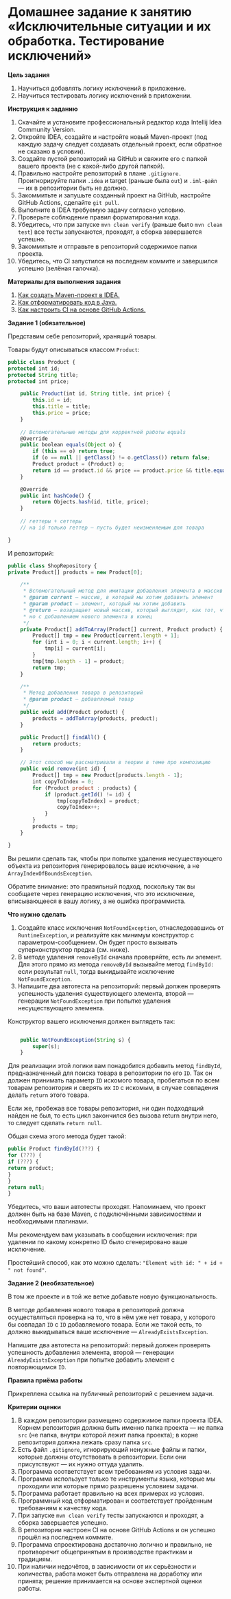 # Домашнее задание к занятию «Исключительные ситуации и их обработка. Тестирование исключений»

**Цель задания**

1. Научиться добавлять логику исключений в приложение.
2. Научиться тестировать логику исключений в приложении.

**Инструкция к заданию**

1. Скачайте и установите профессиональный редактор кода Intellij Idea Community Version.
1. Откройте IDEA, создайте и настройте новый Maven-проект (под каждую задачу следует создавать отдельный проект, если
   обратное не сказано в условии).
1. Создайте пустой репозиторий на GitHub и свяжите его с папкой вашего проекта (не с какой-либо другой папкой).
1. Правильно настройте репозиторий в плане `.gitignore.` Проигнорируйте папки `.idea` и target (раньше была `out`)
   и `.iml-файл` — их в репозитории быть не должно.
1. Закоммитьте и запушьте созданный проект на GitHub, настройте GitHub Actions, сделайте `git pull`.
1. Выполните в IDEA требуемую задачу согласно условию.
1. Проверьте соблюдение правил форматирования кода.
1. Убедитесь, что при запуске `mvn clean verify` (раньше было `mvn clean test`) все тесты запускаются, проходят, а сборка
   завершается успешно.
1. Закоммитьте и отправьте в репозиторий содержимое папки проекта.
1. Убедитесь, что CI запустился на последнем коммите и завершился успешно (зелёная галочка).

 **Материалы для выполнения задания**
 1. [Как создать Maven-проект в IDEA.](https://github.com/netology-code/javaqa-homeworks-video/blob/javaqa-55/QA_Maven_Idea_Create.md)
 1. [Как отформатировать код в Java.](https://github.com/netology-code/javaqa-homeworks-video/blob/javaqa-55/QA_Java_Idea_Format.md)
 1. [Как настроить CI на основе GitHub Actions.](https://github.com/netology-code/javaqa-homeworks-video/blob/javaqa-55/QA_CI.md)


 **Задание 1 (обязательное)**

Представим себе репозиторий, хранящий товары.

Товары будут описываться классом `Product`:

```javascript
public class Product {
protected int id;
protected String title;
protected int price;

    public Product(int id, String title, int price) {
        this.id = id;
        this.title = title;
        this.price = price;
    }
    
    // Вспомогательные методы для корректной работы equals
    @Override
    public boolean equals(Object o) {
        if (this == o) return true;
        if (o == null || getClass() != o.getClass()) return false;
        Product product = (Product) o;
        return id == product.id && price == product.price && title.equals(product.title);
    }

    @Override
    public int hashCode() {
        return Objects.hash(id, title, price);
    }
    
    // геттеры + сеттеры
    // на id только геттер — пусть будет неизменяемым для товара

}
```

И репозиторий:

```javascript
public class ShopRepository {
private Product[] products = new Product[0];

    /**
     * Вспомогательный метод для имитации добавления элемента в массив
     * @param current — массив, в который мы хотим добавить элемент
     * @param product — элемент, который мы хотим добавить
     * @return — возвращает новый массив, который выглядит, как тот, что мы передали,
     * но с добавлением нового элемента в конец
     */
    private Product[] addToArray(Product[] current, Product product) {
        Product[] tmp = new Product[current.length + 1];
        for (int i = 0; i < current.length; i++) {
            tmp[i] = current[i];
        }
        tmp[tmp.length - 1] = product;
        return tmp;
    }

    /**
     * Метод добавления товара в репозиторий
     * @param product — добавляемый товар
     */
    public void add(Product product) {
        products = addToArray(products, product);
    }

    public Product[] findAll() {
        return products;
    }

    // Этот способ мы рассматривали в теории в теме про композицию
    public void remove(int id) {
        Product[] tmp = new Product[products.length - 1];
        int copyToIndex = 0;
        for (Product product : products) {
            if (product.getId() != id) {
                tmp[copyToIndex] = product;
                copyToIndex++;
            }
        }
        products = tmp;
    }

}
```

Вы решили сделать так, чтобы при попытке удаления несуществующего объекта из репозитория генерировалось ваше исключение,
а не `ArrayIndexOfBoundsException`.

Обратите внимание: это правильный подход, поскольку так вы сообщаете через генерацию исключения, что это исключение,
вписывающееся в вашу логику, а не ошибка программиста.

 **Что нужно сделать**

 1. Создайте класс исключения `NotFoundException`, отнаследовавшись от `RuntimeException`, и реализуйте как минимум конструктор
с параметром-сообщением. Он будет просто вызывать суперконструктор предка (см. ниже).
 1. В методе удаления `removeById` сначала проверяйте, есть ли элемент. Для этого прямо из метода `removeById` вызывайте метод
`findById:` если результат `null`, тогда выкидывайте исключение `NotFoundException`.
 1. Напишите два автотеста на репозиторий: первый должен проверять успешность удаления существующего элемента, второй —
генерации `NotFoundException` при попытке удаления несуществующего элемента.

Конструктор вашего исключения должен выглядеть так:

```javascript

	public NotFoundException(String s) {
		super(s);
	}
```

Для реализации этой логики вам понадобится добавить метод `findById`, предназначенный для поиска товара в репозитории по
его `ID`. Так он должен принимать параметр `ID` искомого товара, пробегаться по всем товарам репозитория и сверять их `ID` с
искомым, в случае совпадения делать `return` этого товара.

Если же, пробежав все товары репозитория, ни один подходящий найден не был, то есть цикл закончился без вызова return
внутри него, то следует сделать `return null`.

Общая схема этого метода будет такой:

```javascript
public Product findById(???) {
for (???) {
if (???) {
return product;
}
}
return null;
}
```

Убедитесь, что ваши автотесты проходят. Напоминаем, что проект должен быть на базе Maven, с подключёнными зависимостями
и необходимыми плагинами.

Мы рекомендуем вам указывать в сообщении исключения: при удалении по какому конкретно ID было сгенерировано ваше
исключение.

Простейший способ, как это можно сделать: `"Element with id: " + id + " not found"`.

 **Задание 2 (необязательное)**

В том же проекте и в той же ветке добавьте новую функциональность.

В методе добавления нового товара в репозиторий должна осуществляться проверка на то, что в нём уже нет товара, у
которого бы совпадал `ID` с `ID` добавляемого товара. Если же такой есть, то должно выкидываться ваше исключение —
`AlreadyExistsException`.

Напишите два автотеста на репозиторий: первый должен проверять успешность добавления элемента, второй — генерации
`AlreadyExistsException` при попытке добавить элемент с повторяющимся `ID`.

 **Правила приёма работы**

Прикреплена ссылка на публичный репозиторий с решением задачи.

 **Критерии оценки**

 1. В каждом репозитории размещено содержимое папки проекта IDEA. Корнем репозитория должна быть именно папка проекта — не
папка `src` (не папка, внутри которой лежит папка проекта); в корне репозитория должна лежать сразу папка `src`.
 1. Есть файл `.gitignore`, игнорирующий ненужные файлы и папки, которые должны отсутствовать в репозитории. Если они
присутствуют — их нужно оттуда удалить.
 1. Программа соответствует всем требованиям из условия задачи.
 1. Программа использует только те инструменты языка, которые мы проходили или которые прямо разрешены условием задачи.
 1. Программа работает правильно на всех примерах из условия.
 1. Программный код отформатирован и соответствует пройденным требованиям к качеству кода.
 1. При запуске `mvn clean verify` тесты запускаются и проходят, а сборка завершается успешно.
 1. В репозитории настроен CI на основе GitHub Actions и он успешно прошёл на последнем коммите.
 1. Программа спроектирована достаточно логично и правильно, не противоречит общепринятым в производстве практикам и
традициям.
 1. При наличии недочётов, в зависимости от их серьёзности и количества, работа может быть отправлена на доработку или
принята; решение принимается на основе экспертной оценки работы.

